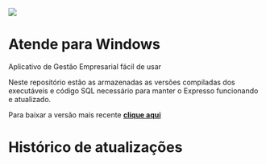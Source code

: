 [![](https://www.decisao.net/assets/img/logonly_black.png) ](https://www.decisao.net/)
# Atende para Windows
Aplicativo de Gestão Empresarial fácil de usar

Neste repositório estão as armazenadas as versões compiladas dos executáveis e código SQL necessário para manter o Expresso funcionando e atualizado.

Para baixar a versão mais recente [**clique aqui**](https://github.com/decisao/atende/releases/latest/)

# Histórico de atualizações
